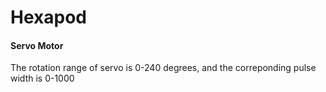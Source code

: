 # Hexapod

#### Servo Motor

The rotation range of servo is 0-240 degrees, and the correponding pulse width is 0-1000
